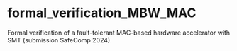 # formal_verification_MBW_MAC
Formal verification of a fault-tolerant MAC-based hardware accelerator with SMT (submission SafeComp 2024)
